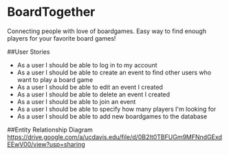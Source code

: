 # BoardTogether
Connecting people with love of boardgames. Easy way to find enough players for your favorite board games!

##User Stories
* As a user I should be able to log in to my account
* As a user I should be able to create an event to find other users who want to play a board game
* As a user I should be able to edit an event I created
* As a user I should be able to delete an event I created
* As a user I should be able to join an event
* As a user I should be able to specify how many players I'm looking for
* As a user I should be able to add new boardgames to the database 

##Entity Relationship Diagram
https://drive.google.com/a/ucdavis.edu/file/d/0B2It0TBFUGm9MFNndGExdEEwV00/view?usp=sharing
